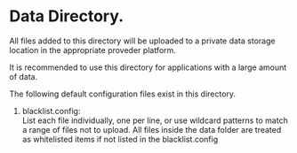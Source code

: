 # Data Directory.

All files added to this directory will be uploaded to a private data storage location in the appropriate proveder platform.  

It is recommended to use this directory for applications with a large amount of data.

The following default configuration files exist in this directory.
1. blacklist.config:  
   List each file individually, one per line, or use wildcard patterns to match a range of files not to upload. All files inside the data folder are treated as whitelisted items if not listed in the blacklist.config

